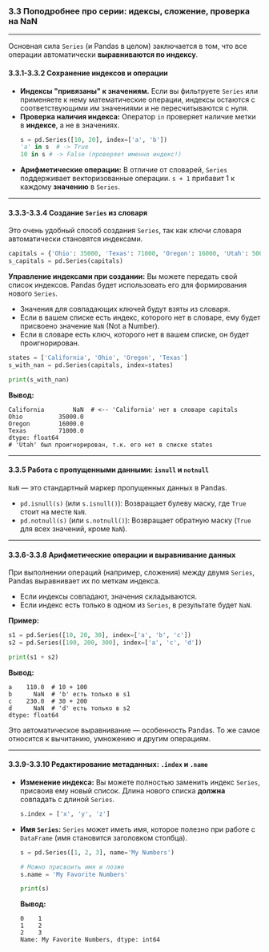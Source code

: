 ### 3.3 Поподробнее про серии: идексы, сложение, проверка на NaN

---

Основная сила `Series` (и Pandas в целом) заключается в том, что все операции автоматически **выравниваются по индексу**.

#### 3.3.1-3.3.2 Сохранение индексов и операции

*   **Индексы "привязаны" к значениям.** Если вы фильтруете `Series` или применяете к нему математические операции, индексы остаются с соответствующими им значениями и не пересчитываются с нуля.
*   **Проверка наличия индекса:** Оператор `in` проверяет наличие метки в **индексе**, а не в значениях.
    ```python
    s = pd.Series([10, 20], index=['a', 'b'])
    'a' in s  # -> True
    10 in s # -> False (проверяет именно индекс!)
    ```
*   **Арифметические операции:** В отличие от словарей, `Series` поддерживает векторизованные операции.
    `s + 1` прибавит 1 к каждому **значению** в `Series`.

---

#### 3.3.3-3.3.4 Создание `Series` из словаря

Это очень удобный способ создания `Series`, так как ключи словаря автоматически становятся индексами.

```python
capitals = {'Ohio': 35000, 'Texas': 71000, 'Oregon': 16000, 'Utah': 5000}
s_capitals = pd.Series(capitals)
```

**Управление индексами при создании:**
Вы можете передать свой список индексов. Pandas будет использовать его для формирования нового `Series`.

*   Значения для совпадающих ключей будут взяты из словаря.
*   Если в вашем списке есть индекс, которого нет в словаре, ему будет присвоено значение `NaN` (Not a Number).
*   Если в словаре есть ключ, которого нет в вашем списке, он будет проигнорирован.

```python
states = ['California', 'Ohio', 'Oregon', 'Texas']
s_with_nan = pd.Series(capitals, index=states)

print(s_with_nan)
```
**Вывод:**
```
California        NaN  # <-- 'California' нет в словаре capitals
Ohio          35000.0
Oregon        16000.0
Texas         71000.0
dtype: float64
# 'Utah' был проигнорирован, т.к. его нет в списке states
```

---

#### 3.3.5 Работа с пропущенными данными: `isnull` и `notnull`

`NaN` — это стандартный маркер пропущенных данных в Pandas.

*   `pd.isnull(s)` (или `s.isnull()`): Возвращает булеву маску, где `True` стоит на месте `NaN`.
*   `pd.notnull(s)` (или `s.notnull()`): Возвращает обратную маску (`True` для всех значений, кроме `NaN`).

---

#### 3.3.6-3.3.8 Арифметические операции и выравнивание данных

При выполнении операций (например, сложения) между двумя `Series`, Pandas выравнивает их по меткам индекса.

*   Если индексы совпадают, значения складываются.
*   Если индекс есть только в одном из `Series`, в результате будет `NaN`.

**Пример:**
```python
s1 = pd.Series([10, 20, 30], index=['a', 'b', 'c'])
s2 = pd.Series([100, 200, 300], index=['a', 'c', 'd'])

print(s1 + s2)
```
**Вывод:**
```
a    110.0  # 10 + 100
b      NaN  # 'b' есть только в s1
c    230.0  # 30 + 200
d      NaN  # 'd' есть только в s2
dtype: float64
```
Это автоматическое выравнивание — особенность Pandas. То же самое относится к вычитанию, умножению и другим операциям.

---

#### 3.3.9-3.3.10 Редактирование метаданных: `.index` и `.name`

*   **Изменение индекса:** Вы можете полностью заменить индекс `Series`, присвоив ему новый список. Длина нового списка **должна** совпадать с длиной `Series`.
    ```python
    s.index = ['x', 'y', 'z']
    ```

*   **Имя `Series`:** `Series` может иметь имя, которое полезно при работе с `DataFrame` (имя становится заголовком столбца).
    ```python
    s = pd.Series([1, 2, 3], name='My Numbers')
    
    # Можно присвоить имя и позже
    s.name = 'My Favorite Numbers'
    
    print(s)
    ```
    **Вывод:**
    ```
    0    1
    1    2
    2    3
    Name: My Favorite Numbers, dtype: int64
    ```
